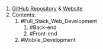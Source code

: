 1. [GitHub Repository](https://github.com/stackshareio/awesome-stacks) & [Website](https://awesomestacks.dev/react-next-boilerplate)
2. Contents:
	1. #Full_Stack_Web_Development 
		1. #Back-end 
		2. #Front-end 
	2. #Mobile_Development 